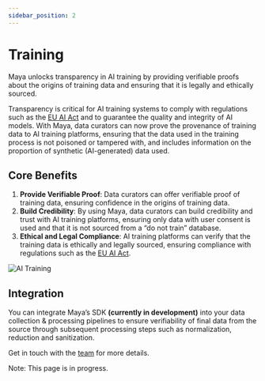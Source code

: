 ```yaml
---
sidebar_position: 2
---
```


# Training

Maya unlocks transparency in AI training by providing verifiable proofs about the origins
of training data and ensuring that it is legally and ethically sourced.

Transparency is critical for AI training systems to comply with regulations such as the [EU AI Act](https://artificialintelligenceact.eu/)
and to guarantee the quality and integrity of AI models. With Maya, data curators can now prove the provenance of training data
to AI training platforms, ensuring that the data used in the training process is not poisoned or tampered with,
and includes information on the proportion of synthetic (AI-generated) data used.

## Core Benefits

1. **Provide Verifiable Proof**: Data curators can offer verifiable proof of training data,
ensuring confidence in the origins of training data.
2. **Build Credibility**: By using Maya, data curators can build credibility and trust with AI training platforms,
ensuring only data with user consent is used and that it is not sourced from a “do not train” database.
3. **Ethical and Legal Compliance**: AI training platforms can verify that the training data is ethically and 
legally sourced, ensuring compliance with regulations such as the [EU AI Act](https://artificialintelligenceact.eu/).

![AI Training](/img/ai-training.png)

## Integration

You can integrate Maya’s SDK **(currently in development)** into your data collection & processing pipelines to ensure verifiability
of final data from the source through subsequent processing steps such as normalization, reduction and sanitization.

Get in touch with the [team](https://discord.com/invite/HpCPQwWtkr) for more details.

Note: This page is in progress.